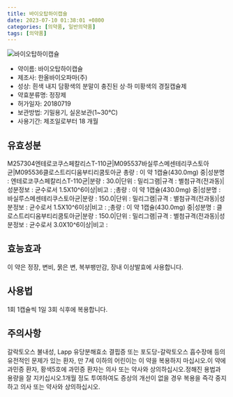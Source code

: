 ```yaml
---
title: 바이오탑하이캡슐
date: 2023-07-10 01:38:01 +0800
categories: [의약품, 일반의약품]
tags: [의약품]
---
```

![바이오탑하이캡슐](https://nedrug.mfds.go.kr/pbp/cmn/itemImageDownload/154117321408000001)

- 약이름: 바이오탑하이캡슐
- 제조사: 한올바이오파마(주)
- 성상: 흰색 내지 담황색의 분말이 충진된 상·하 미황색의 경질캡슐제
- 약효분류명: 정장제
- 허가일자: 20180719
- 보관방법: 기밀용기, 실온보관(1~30℃)
- 사용기간: 제조일로부터 18 개월
## 유효성분
M257304엔테로코쿠스페칼리스T-110균|M095537바실루스메센테리쿠스토아균|M095536클로스트리디움부티리쿰토아균
총량 : 이 약 1캡슐(430.0mg) 중|성분명 : 엔테로코쿠스페칼리스T-110균|분량 : 30.0|단위 : 밀리그램|규격 : 별첨규격(전과동)|성분정보 : 균수로서 1.5X10^6이상|비고 : ;총량 : 이 약 1캡슐(430.0mg) 중|성분명 : 바실루스메센테리쿠스토아균|분량 : 150.0|단위 : 밀리그램|규격 : 별첨규격(전과동)|성분정보 : 균수로서 1.5X10^6이상|비고 : ;총량 : 이 약 1캡슐(430.0mg) 중|성분명 : 클로스트리디움부티리쿰토아균|분량 : 150.0|단위 : 밀리그램|규격 : 별첨규격(전과동)|성분정보 : 균수로서 3.0X10^6이상|비고 :
## 효능효과
이 약은 정장, 변비, 묽은 변, 복부팽만감, 장내 이상발효에 사용합니다.
## 사용법
1회 1캡슐씩 1일 3회 식후에 복용합니다.
## 주의사항
갈락토오스 불내성, Lapp 유당분해효소 결핍증 또는 포도당-갈락토오스 흡수장애 등의 유전적인 문제가 있는 환자, 만 7세 이하의 어린이는 이 약을 복용하지 마십시오.이 약에 과민증 환자, 황색5호에 과민증 환자는 의사 또는 약사와 상의하십시오.정해진 용법과 용량을 잘 지키십시오.1개월 정도 투여하여도 증상의 개선이 없을 경우 복용을 즉각 중지하고 의사 또는 약사와 상의하십시오.

